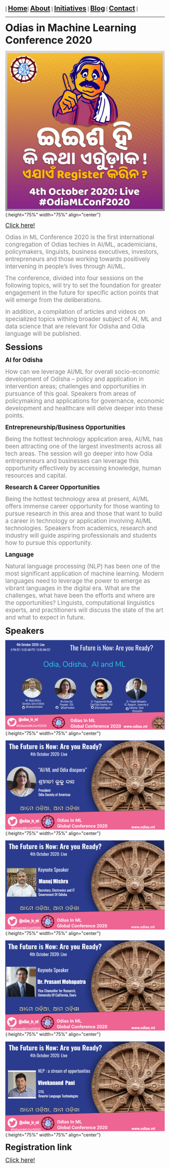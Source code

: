| **<span style="font-size: 16pt;">[Home](index)</span>**| **<span style="font-size: 16pt;">[About](about)</span>** | **<span style="font-size: 16pt;">[Initiatives](initiatives)</span>** | **<span style="font-size: 16pt;">[Blog](blogs)</span>** | **<span style="font-size: 16pt;">[Contact](contact)</span>** |



---

**<span style="font-size: 24pt;">Odias in Machine Learning Conference 2020</span>**

![image](assets/img/registration.jpeg){:height="75%" width="75%" align="center"}

<a style="font-size: 14pt;" href="https://forms.gle/YAnBm34V41Q7vv4D9" target="_blank">Click here!</a>


<span style="color:gray"><span style="font-size: 14pt;">Odias in ML Conference 2020 is the first international congregation of Odias techies in AI/ML, academicians, policymakers, linguists, business executives, investors, entrepreneurs and those working towards positively intervening in people’s lives through AI/ML.</span></span>

<span style="color:gray"><span style="font-size: 14pt;">The conference, divided into four sessions on the following topics, will try to set the foundation for greater engagement in the future for specific action points that will emerge from the deliberations.</span></span>

<span style="color:gray"><span style="font-size: 14pt;">In addition, a compilation of articles and videos on specialized topics withing broader subject of AI, ML and data science that are relevant for Odisha and Odia language will be published.</span></span>

**<span style="font-size: 20pt;">Sessions</span>**

**<span style="font-size: 14pt;">AI for Odisha</span>**

<span style="color:gray"><span style="font-size: 14pt;">How can we leverage AI/ML for overall socio-economic development of Odisha – policy and application in intervention areas; challenges and opportunities in pursuance of this goal. Speakers from areas of policymaking and applications for governance, economic development and healthcare will delve deeper into these points.</span></span>

**<span style="font-size: 14pt;">Entrepreneurship/Business Opportunities</span>**

<span style="color:gray"><span style="font-size: 14pt;">Being the hottest technology application area, AI/ML has been attracting one of the largest investments across all tech areas. The session will go deeper into how Odia entrepreneurs and businesses can leverage this opportunity effectively by accessing knowledge, human resources and capital.</span></span>

**<span style="font-size: 14pt;">Research & Career Opportunities</span>**

<span style="color:gray"><span style="font-size: 14pt;">Being the hottest technology area at present, AI/ML offers immense career opportunity for those wanting to pursue research in this area and those that want to build a career in technology or application involving AI/ML technologies. Speakers from academics, research and industry will guide aspiring professionals and students how to pursue this opportunity.</span></span>

**<span style="font-size: 14pt;">Language</span>**

<span style="color:gray"><span style="font-size: 14pt;">Natural language processing (NLP) has been one of the most significant application of machine learning. Modern languages need to leverage the power to emerge as vibrant languages in the digital era. What are the challenges, what have been the efforts and where are the opportunities? Linguists, computational linguistics experts, and practitioners will discuss the state of the art and what to expect in future.</span></span>
 
**<span style="font-size: 20pt;">Speakers</span>**

![image](assets/img/speakers/Speakers.png){:height="75%" width="75%" align="center"}

![image](assets/img/speakers/Kuku_Das.png){:height="75%" width="75%" align="center"}

![image](assets/img/speakers/Manoj_Mishra.png){:height="75%" width="75%" align="center"}

![image](assets/img/speakers/Prasant_Mohapatra.png){:height="75%" width="75%" align="center"}

![image](assets/img/speakers/Vivekanand_Pani.png){:height="75%" width="75%" align="center"}


**<span style="font-size: 20pt;">Registration link</span>**

<a style="font-size: 14pt;" href="https://forms.gle/YAnBm34V41Q7vv4D9" target="_blank">Click here!</a>
